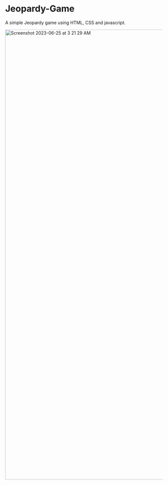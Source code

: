 # Jeopardy-Game

A simple Jeopardy game using HTML, CSS and javascript.


<img width="1437" alt="Screenshot 2023-06-25 at 3 21 29 AM" src="https://github.com/S-196/Repo/assets/94747201/35b92e5e-93e7-4aa2-a932-64d24e6ff21e">
